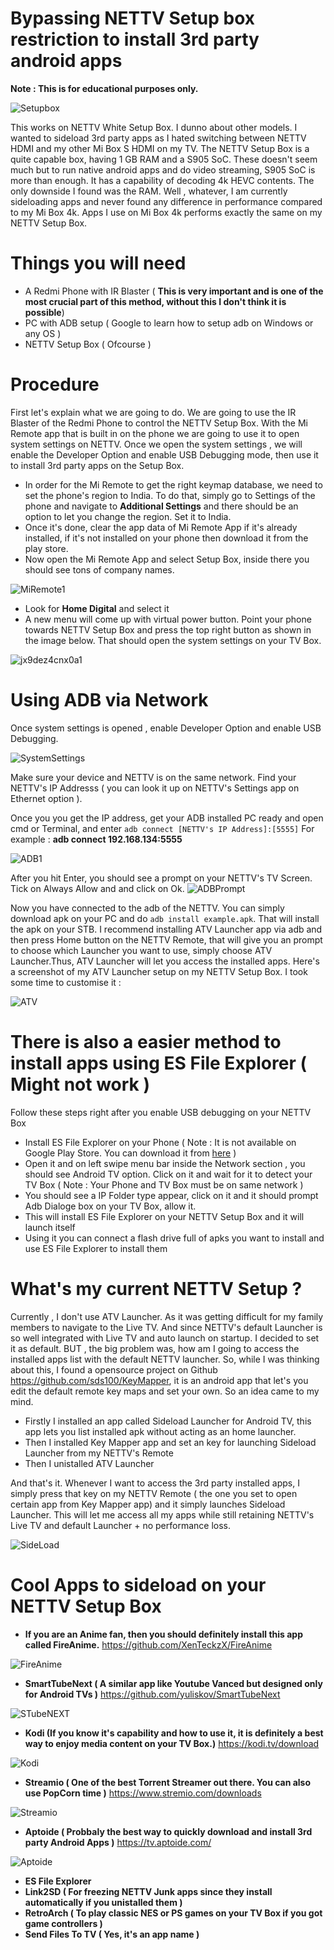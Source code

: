 # Bypassing NETTV Setup box restriction to install 3rd party android apps
**Note : This is for educational purposes only.**

![Setupbox](/setupbox.jpg)

This works on NETTV White Setup Box. I dunno about other models. I wanted to sideload 3rd party apps as I hated switching between NETTV HDMI and my other Mi Box S HDMI on my TV. The NETTV Setup Box is a quite capable box, having 1 GB RAM and a S905 SoC. These doesn't seem much but to run native android apps and do video streaming, S905 SoC is more than enough. It has a capability of decoding 4k HEVC contents. The only downside I found was the RAM. Well , whatever, I am currently sideloading apps and never found any difference in performance compared to my Mi Box 4k. Apps I use on Mi Box 4k performs exactly the same on my NETTV Setup Box. 

# Things you will need
* A Redmi Phone with IR Blaster ( **This is very important and is one of the most crucial part of this method, without this I don't think it is possible**)
* PC with ADB setup ( Google to learn how to setup adb on Windows or any OS )
* NETTV Setup Box ( Ofcourse )

# Procedure
First let's explain what we are going to do. We are going to use the IR Blaster of the Redmi Phone to control the NETTV Setup Box. With the Mi Remote app that is built in on the phone we are going to use it to open system settings on NETTV. Once we open the system settings , we will enable the Developer Option and enable USB Debugging mode, then use it to install 3rd party apps on the Setup Box.

* In order for the Mi Remote to get the right keymap database, we need to set the phone's region to India. To do that, simply go to Settings of the phone and navigate to **Additional Settings** and there should be an option to let you change the region. Set it to India. 
* Once it's done, clear the app data of Mi Remote App if it's already installed, if it's not installed on your phone then download it from the play store.
* Now open the Mi Remote App and select Setup Box, inside there you should see tons of company names. 

![MiRemote1](/miremote1.png)

* Look for **Home Digital** and select it
* A new menu will come up with virtual power button. Point your phone towards NETTV Setup Box and press the top right button as shown in the image below. That should open the system settings on your TV Box.

![jx9dez4cnx0a1](https://user-images.githubusercontent.com/59522309/203233272-7a63844b-bcc7-458a-9b36-747bd8c10124.jpg)

# Using ADB via Network
Once system settings is opened , enable Developer Option and enable USB Debugging.

![SystemSettings](/systemsettings.jpg)

Make sure your device and NETTV is on the same network. Find your NETTV's IP Addresss ( you can look it up on NETTV's Settings app on Ethernet option ).

Once you you get the IP address, get your ADB installed PC ready and open cmd or Terminal, and enter ``adb connect [NETTV's IP Address]:[5555]``
For example : **adb connect 192.168.134:5555**

![ADB1](/adbcmd.jpg)

After you hit Enter, you should see a prompt on your NETTV's TV Screen. Tick on Always Allow and and click on Ok.
![ADBPrompt](/adbpromt.jpg)

Now you have connected to the adb of the NETTV. You can simply download apk on your PC and do ``adb install example.apk``. That will install the apk on your STB. I recommend installing ATV Launcher app via adb and then press Home button on the NETTV Remote, that will give you an prompt to choose which Launcher you want to use, simply choose ATV Launcher.Thus, ATV Launcher will let you access the installed apps. 
Here's a screenshot of my ATV Launcher setup on my NETTV Setup Box. I took some time to customise it :

![ATV](/atv.png)

# There is also a easier method to install apps using ES File Explorer ( Might not work )

Follow these steps right after you enable USB debugging on your NETTV Box
* Install ES File Explorer on your Phone ( Note : It is not available on Google Play Store. You can download it from [here](https://es-file-explorer.en.uptodown.com/android) )
* Open it and on left swipe menu bar inside the Network section , you should see Android TV option. Click on it and wait for it to detect your TV Box ( Note : Your Phone and TV Box must be on same network )
* You should see a IP Folder type appear, click on it and it should prompt Adb Dialoge box on your TV Box, allow it.
* This will install ES File Explorer on your NETTV Setup Box and it will launch itself
* Using it you can connect a flash drive full of apks you want to install and use ES File Explorer to install them

# What's my current NETTV Setup ?

Currently , I don't use ATV Launcher. As it was getting difficult for my family members to navigate to the Live TV. And since NETTV's default Launcher is so well integrated with Live TV and auto launch on startup. I decided to set it as default. BUT , the big problem was, how am I going to access the installed apps list with the default NETTV launcher. So, while I was thinking about this, I found a opensource project on Github https://github.com/sds100/KeyMapper, it is an android app that let's you edit the default remote key maps and set your own. So an idea came to my mind. 
* Firstly I installed an app called Sideload Launcher for Android TV, this app lets you list installed apk without acting as an home launcher. 
* Then I installed Key Mapper app and set an key for launching Sideload Launcher from my NETTV's Remote
* Then I unistalled ATV Launcher 

And that's it. Whenever I want to access the 3rd party installed apps, I simply press that key on my NETTV Remote ( the one you set to open certain app from Key Mapper app) and it simply launches Sideload Launcher. This will let me access all my apps while still retaining NETTV's Live TV and default Launcher + no performance loss.

![SideLoad](/sideload.png)

# Cool Apps to sideload on your NETTV Setup Box

* **If you are an Anime fan, then you should definitely install this app called FireAnime.** https://github.com/XenTeckzX/FireAnime

![FireAnime](/fireanime.png)

* **SmartTubeNext ( A similar app like Youtube Vanced but designed only for Android TVs )** https://github.com/yuliskov/SmartTubeNext

![STubeNEXT](/stube.png)

* **Kodi (If you know it's capability and how to use it, it is definitely a best way to enjoy media content on your TV Box.)** https://kodi.tv/download

![Kodi](/kodi.png)

* **Streamio ( One of the best Torrent Streamer out there. You can also use PopCorn time )** https://www.stremio.com/downloads

![Streamio](/streamio.png)

* **Aptoide ( Probbaly the best way to quickly download and install 3rd party Android Apps )** https://tv.aptoide.com/

![Aptoide](/aptoide.png)

 * **ES File Explorer**
 * **Link2SD ( For freezing NETTV Junk apps since they install automatically if you unistalled them )**
 * **RetroArch ( To play classic NES or PS games on your TV Box if you got game controllers )**
 * **Send Files To TV ( Yes, it's an app name )**
 

